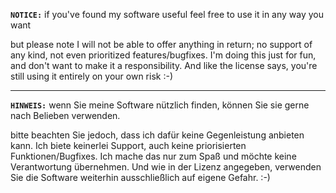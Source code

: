 **`NOTICE:`** if you've found my software useful feel free to use it in any way you want

but please note I will not be able to offer anything in return; no support of any kind, not even prioritized features/bugfixes. I'm doing this just for fun, and don't want to make it a responsibility. And like the license says, you're still using it entirely on your own risk :-)

-----------

**`HINWEIS:`** wenn Sie meine Software nützlich finden, können Sie sie gerne nach Belieben verwenden.

bitte beachten Sie jedoch, dass ich dafür keine Gegenleistung anbieten kann. Ich biete keinerlei Support, auch keine priorisierten Funktionen/Bugfixes. Ich mache das nur zum Spaß und möchte keine Verantwortung übernehmen. Und wie in der Lizenz angegeben, verwenden Sie die Software weiterhin ausschließlich auf eigene Gefahr. :-)
